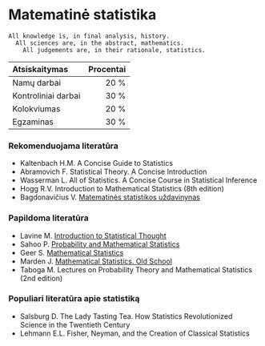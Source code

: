 # Matematinė statistika

```
All knowledge is, in final analysis, history.
  All sciences are, in the abstract, mathematics.
    All judgements are, in their rationale, statistics.
```

| Atsiskaitymas      | Procentai |
|:---                | ---:      |
|Namų darbai         | 20 %      |
|Kontroliniai darbai | 30 %      |
|Kolokviumas         | 20 %      |
|Egzaminas           | 30 %      |

              
### Rekomenduojama literatūra

<ul>
  <li>Kaltenbach H.M. A Concise Guide to Statistics</li>
  <li>Abramovich F.   Statistical Theory. A Concise Introduction</li>
  <li>Wasserman L.    All of Statistics. A Concise Course in Statistical Inference</li>
  <li>Hogg R.V.       Introduction to Mathematical Statistics</span> (8th edition)</li>
  <li>Bagdonavičius V. <a href="https://www.vu.lt/leidyba/images/eknygos/Matematines_statistikos_uzdavinynas.pdf">Matematinės statistikos uždavinynas</a></li>  
</ul>


### Papildoma literatūra
            
<ul>
  <li>Lavine M. <a href = "http://people.math.umass.edu/~lavine/Book/book.pdf">                  Introduction to Statistical Thought</a></li>
  <li>Sahoo P.  <a href = "https://yiqiaoyin.files.wordpress.com/2019/01/probability-and-mathematical-statistics-sahoo.pdf"> Probability and Mathematical Statistics</a></li>
  <li>Geer S.   <a href = "https://stat.ethz.ch/~geer/mathstat.pdf">                             Mathematical Statistics</a></li>
  <li>Marden J. <a href = "http://stat.istics.net/MathStat/">Mathematical Statistics. Old School</a></li>
  <li>Taboga M. Lectures on Probability Theory and Mathematical Statistics (2nd edition)</li>
</ul>

### Populiari literatūra apie statistiką

<ul>
  <li>Salsburg D. The Lady Tasting Tea. How Statistics Revolutionized Science in the Twentieth Century</li>
  <li>Lehmann E.L. Fisher, Neyman, and the Creation of Classical Statistics</li>
</ul>
